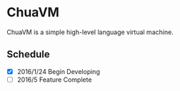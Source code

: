 # ChuaVM
ChuaVM is a simple high-level language virtual machine.

## Schedule

- [x] 2016/1/24 Begin Developing
- [ ] 2016/5 Feature Complete
